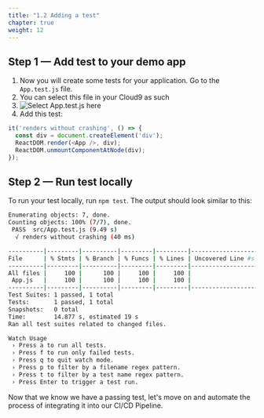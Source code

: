 ```yaml
---
title: "1.2 Adding a test"
chapter: true
weight: 12
---
```


## Step 1 &mdash; Add test to your demo app

1. Now you will create some tests for your application. Go to the `App.test.js` file.
2. You can select this file in your Cloud9 as such
3. ![Select App.test.js here](/images/app-test-file.png)
4. Add this test:

```js
it('renders without crashing', () => {
  const div = document.createElement('div');
  ReactDOM.render(<App />, div);
  ReactDOM.unmountComponentAtNode(div);
});
```

## Step 2 &mdash; Run test locally

To run your test locally, run `npm test`. The output should look similar to this:

```bash
Enumerating objects: 7, done.
Counting objects: 100% (7/7), done.
 PASS  src/App.test.js (9.49 s)
  √ renders without crashing (40 ms)

----------|---------|----------|---------|---------|-------------------
File      | % Stmts | % Branch | % Funcs | % Lines | Uncovered Line #s 
----------|---------|----------|---------|---------|-------------------
All files |     100 |      100 |     100 |     100 |                   
 App.js   |     100 |      100 |     100 |     100 |                   
----------|---------|----------|---------|---------|-------------------
Test Suites: 1 passed, 1 total       
Tests:       1 passed, 1 total       
Snapshots:   0 total
Time:        14.877 s, estimated 19 s
Ran all test suites related to changed files.

Watch Usage
 › Press a to run all tests.
 › Press f to run only failed tests.
 › Press q to quit watch mode.
 › Press p to filter by a filename regex pattern.
 › Press t to filter by a test name regex pattern.
 › Press Enter to trigger a test run.
```

Now that we know we have a passing test, let's move on and automate the process of integrating it into our CI/CD Pipeline.